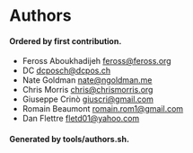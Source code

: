 # Authors

#### Ordered by first contribution.

- Feross Aboukhadijeh <feross@feross.org>
- DC <dcposch@dcpos.ch>
- Nate Goldman <nate@ngoldman.me>
- Chris Morris <chris@chrismorris.org>
- Giuseppe Crinò <giuscri@gmail.com>
- Romain Beaumont <romain.rom1@gmail.com>
- Dan Flettre <fletd01@yahoo.com>

#### Generated by tools/authors.sh.

